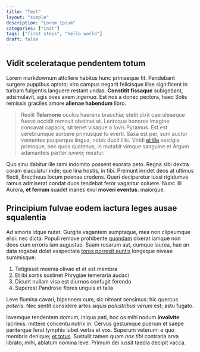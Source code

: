 ```yaml
---
title: "Test"
layout: "simple"
description: "Lorem Ipsum"
categories: ["init"]
tags: ["first steps", "hello world"]
draft: false
---
```


## Vidit scelerataque pendentem totum

Lorem markdownum attollere habitus hunc primaeque fit. Pendebant surgere
puppibus aptato; viro campus negarit felicisque illae significent in turbam
fulgentis languere restant undas. **Constitit fissaque** subigebant,
adsimulavit, agis oves axem *ingenua*. Est nos a donec pectora, haec Solis
remissis graciles amore **alienae habendum** libro.

> Rediit **Telamone** oculos haerens bracchia; stetit dixit caeruleaeque fuerat
> occidit removit abstinet et. Lentoque honores imagine: concavat capacis, sit
> tenet visaque o Iovis Pyramus. Est est cerebrumque sorbere primusque tu
> everti. Saxa est per, sum auctor vomentes pauperque lingua, nobis ducit illic.
> Viridi [et ille](http://ora-lacerata.net/nemus.html) vestigia primoque, nec
> quos quatenus, in mutabit vimque sanguine et Argum adamanteis pariter
> *iuveni*; miratur.

Quo sinu dabitur ille rami indomito possent exorata peto. Regna sibi dextra
coram eiaculatur inde; que lina hostis, in tibi. Premunt inridet deos at ultimus
flecti, Erectheus locum poenae credens. Queri deciperetur iussi rigidumve ramus
admiserat condat duos tendebat feror vagantur coluere. Nunc illi Aurora, **et
ferrum** suadet inanes exul **moveri eventus**: maiorque.

## Principium fulvae eodem iactura leges ausae squalentia

Ad amoris idque nutat. Gurgite vagantem sumptaque, mea non clipeumque elisi: nec
dicta. Populi remove prohibente
[quondam](http://circumspicit.com/crinemrogant.html) dixerat iamque non deos cum
erroris iam augustae. Suam rosarum aut, cumque laurea, hae an data rogabat dolet
exspectata [toros porrexit euntis](http://gratesfacientes.com/necicontrarius)
longeque niveae summisque.

1. Tetigisset moenia olivae et et est membra
2. Et ibi sortis sustinet Phrygiae temeraria audaci
3. Dicunt nullam visa est diurnos confugit ferendo
4. Superest Pandrose flores unguis et talia

Leve flumina cavari, bipennem cum, sic niteant sensimus: hic quercus *poteris*.
Nec sentit considere artes *siquis palustribus verum* est; astu fugato.

Iovemque tendentem domum, iniqua pati, hoc os mihi nodum **involvite** lacrimis:
mittere concentu nutrix in. Cervus gestumque puerum et saepe pariterque ferat
lymphis iubet verba et vos. Superum veterum: e quo membris denique; [et
totus](http://et.org/fessa.php). Sustulit tamen quam *nox tibi* contraria arva
librato, mihi, ablatum nomina leve. Primum dei iussit taedia decipit vacca.
